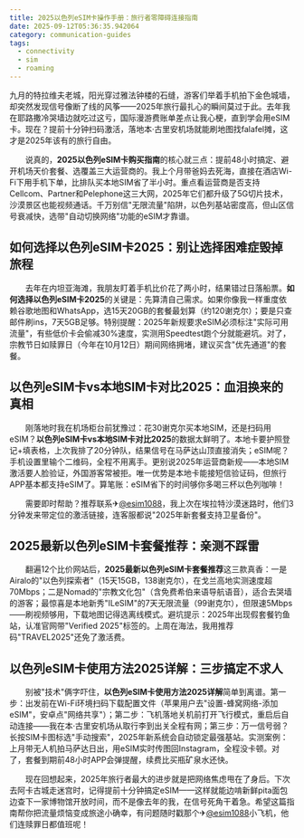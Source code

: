 ```yaml
---
title: 2025以色列eSIM卡操作手册：旅行者零障碍连接指南
date: 2025-09-12T05:36:35.942064
category: communication-guides
tags:
  - connectivity
  - sim
  - roaming
---
```


九月的特拉维夫老城，阳光穿过雅法钟楼的石缝，游客们举着手机拍下金色城墙，却突然发现信号像断了线的风筝——2025年旅行最扎心的瞬间莫过于此。去年我在耶路撒冷哭墙边就吃过这亏，国际漫游费账单差点让我心梗，直到学会用eSIM卡。现在？提前十分钟扫码激活，落地本·古里安机场就能刷地图找falafel摊，这才是2025年该有的旅行自由。

　　说真的，**2025以色列eSIM卡购买指南**的核心就三点：提前48小时搞定、避开机场天价套餐、选覆盖三大运营商的。我上个月带爸妈去死海，直接在酒店Wi-Fi下用手机下单，比排队买本地SIM省了半小时。重点看运营商是否支持Cellcom、Partner和Pelephone这三大网，2025年它们都升级了5G切片技术，沙漠景区也能视频通话。千万别信"无限流量"陷阱，以色列基站密度高，但山区信号衰减快，选带"自动切换网络"功能的eSIM才靠谱。

## 如何选择以色列eSIM卡2025：别让选择困难症毁掉旅程

　　去年在内坦亚海滩，我朋友盯着手机比价花了两小时，结果错过日落船票。**如何选择以色列eSIM卡2025**的关键是：先算清自己需求。如果你像我一样重度依赖谷歌地图和WhatsApp，选15天20GB的套餐最划算（约120谢克尔）；要是只查邮件刷ins，7天5GB足够。特别提醒：2025年新规要求eSIM必须标注"实际可用流量"，有些低价卡会偷减30%速度，实测用Speedtest跑个分就能避坑。对了，宗教节日如赎罪日（今年在10月12日）期间网络拥堵，建议买含"优先通道"的套餐。

## 以色列eSIM卡vs本地SIM卡对比2025：血泪换来的真相

　　刚落地时我在机场柜台前犹豫过：花30谢克尔买本地SIM，还是扫码用eSIM？**以色列eSIM卡vs本地SIM卡对比2025**的数据太鲜明了。本地卡要护照登记+填表格，上次我排了20分钟队，结果信号在马萨达山顶直接消失；eSIM呢？手机设置里输个二维码，全程不用离手。更别说2025年运营商新规——本地SIM激活要人脸验证，外国游客常被拒。唯一优势是本地卡能接短信验证码，但旅行APP基本都支持eSIM了。算笔账：eSIM省下的时间够你多喝三杯以色列咖啡！

　　需要即时帮助？推荐联系✈[@esim1088](https://t.me/s/esim1088)，我上次在埃拉特沙漠迷路时，他们3分钟发来带定位的激活链接，连客服都说"2025年新套餐支持卫星备份"。

## 2025最新以色列eSIM卡套餐推荐：亲测不踩雷

　　翻遍12个比价网站后，**2025最新以色列eSIM卡套餐推荐**这三款真香：一是Airalo的"以色列探索者"（15天15GB，138谢克尔），在戈兰高地实测速度超70Mbps；二是Nomad的"宗教文化包"（含免费希伯来语导航语音），适合去哭墙的游客；最惊喜是本地新秀"ILeSIM"的7天无限流量（99谢克尔），但限速5Mbps——刷视频够用，下载地图记得选离线模式。避坑提示：2025年出现假套餐钓鱼站，认准官网带"Verified 2025"标签的。上周在海法，我用推荐码"TRAVEL2025"还免了激活费。

## 以色列eSIM卡使用方法2025详解：三步搞定不求人

　　别被"技术"俩字吓住，**以色列eSIM卡使用方法2025详解**简单到离谱。第一步：出发前在Wi-Fi环境扫码下载配置文件（苹果用户去"设置-蜂窝网络-添加eSIM"，安卓点"网络共享"）；第二步：飞机落地关机前打开飞行模式，重启后自动连接——我在本·古里安机场从取行李到出关全程有网；第三步：万一信号弱？长按SIM卡图标选"手动搜索"，2025年新系统会自动锁定最强基站。实测案例：上月带无人机拍马萨达日出，用eSIM实时传图回Instagram，全程没卡顿。对了，套餐到期前48小时APP会弹提醒，续费比买瓶矿泉水还快。

　　现在回想起来，2025年旅行者最大的进步就是把网络焦虑甩在了身后。下次去阿卡古城走迷宫时，记得提前十分钟搞定eSIM——这样就能边啃新鲜pita面包边查下一家博物馆开放时间，而不是像去年的我，在信号死角干着急。希望这篇指南帮你把流量烦恼变成旅途小确幸，有问题随时戳那个✈[@esim1088](https://t.me/s/esim1088)小飞机，他们连赎罪日都值班呢！